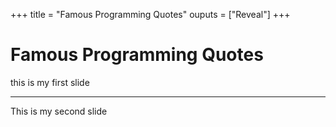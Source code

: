 +++
title = "Famous Programming Quotes"
ouputs = ["Reveal"]
+++

# Famous Programming Quotes

this is my first slide

---

This is my second slide

<section data-noprocess>
  <script src="https://identity.netlify.com/v1/netlify-identity-widget.js"></script>
</section>
